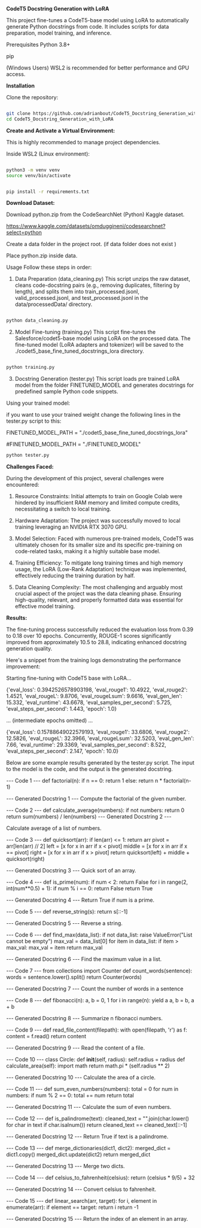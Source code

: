 **CodeT5 Docstring Generation with LoRA**

This project fine-tunes a CodeT5-base model using LoRA to automatically generate Python docstrings from code. 
It includes scripts for data preparation, model training, and inference.

Prerequisites
Python 3.8+

pip

(Windows Users) WSL2 is recommended for better performance and GPU access.

**Installation**

Clone the repository:

```Bash

git clone https://github.com/adrianbout/CodeT5_Docstring_Generation_with_LoRA.git
cd CodeT5_Docstring_Generation_with_LoRA
```

**Create and Activate a Virtual Environment:**

This is highly recommended to manage project dependencies.

Inside WSL2 (Linux environment):

```Bash

python3 -m venv venv
source venv/bin/activate
```

```Bash

pip install -r requirements.txt
```
**Download Dataset:**

Download python.zip from the CodeSearchNet (Python) Kaggle dataset.

https://www.kaggle.com/datasets/omduggineni/codesearchnet?select=python

Create a data folder in the project root. (if data folder does not exist )

Place python.zip inside data.

Usage
Follow these steps in order:

1. Data Preparation (data_cleaning.py)
This script unzips the raw dataset, cleans code-docstring pairs (e.g., removing duplicates, filtering by length), and splits them into train_processed.jsonl, valid_processed.jsonl, and test_processed.jsonl in the data/processedData/ directory.

```Bash

python data_cleaning.py
```
2. Model Fine-tuning (training.py)
This script fine-tunes the Salesforce/codet5-base model using LoRA on the processed data. The fine-tuned model (LoRA adapters and tokenizer) will be saved to the ./codet5_base_fine_tuned_docstrings_lora directory.

```Bash

python training.py
```
3. Docstring Generation (tester.py)
This script loads pre trained LoRA model from the folder FINETUNED_MODEL and generates docstrings for predefined sample Python code snippets.

Using your trained model:

if you want to use your trained weight change the following lines in the tester.py script to this:

FINETUNED_MODEL_PATH = "./codet5_base_fine_tuned_docstrings_lora"

#FINETUNED_MODEL_PATH = "./FINETUNED_MODEL"

```Bash
python tester.py
```

**Challenges Faced:**

During the development of this project, several challenges were encountered:

1. Resource Constraints: Initial attempts to train on Google Colab were hindered by insufficient RAM memory and limited compute credits, necessitating a switch to local training.

2. Hardware Adaptation: The project was successfully moved to local training leveraging an NVIDIA RTX 3070 GPU.

3. Model Selection: Faced with numerous pre-trained models, CodeT5 was ultimately chosen for its smaller size and its specific pre-training on code-related tasks, making it a highly suitable base model.

4. Training Efficiency: To mitigate long training times and high memory usage, the LoRA (Low-Rank Adaptation) technique was implemented, effectively reducing the training duration by half.

5. Data Cleaning Complexity: The most challenging and arguably most crucial aspect of the project was the data cleaning phase. Ensuring high-quality, relevant, and properly formatted data was essential for effective model training.

**Results:**

The fine-tuning process successfully reduced the evaluation loss from 0.39 to 0.18 over 10 epochs. Concurrently, ROUGE-1 scores significantly improved from approximately 10.5 to 28.8, indicating enhanced docstring generation quality.

Here's a snippet from the training logs demonstrating the performance improvement:

Starting fine-tuning with CodeT5 base with LoRA...

{'eval_loss': 0.3942526578903198, 'eval_rouge1': 10.4922, 'eval_rouge2': 1.4521, 'eval_rougeL': 9.8706, 'eval_rougeLsum': 9.6616, 'eval_gen_len': 15.332, 'eval_runtime': 43.6678, 'eval_samples_per_second': 5.725, 'eval_steps_per_second': 1.443, 'epoch': 1.0}

... (intermediate epochs omitted) ...

{'eval_loss': 0.15788649022579193, 'eval_rouge1': 33.6806, 'eval_rouge2': 12.5826, 'eval_rougeL': 32.3966, 'eval_rougeLsum': 32.5203, 'eval_gen_len': 7.66, 'eval_runtime': 29.3369, 'eval_samples_per_second': 8.522, 'eval_steps_per_second': 2.147, 'epoch': 10.0}


Below are some example results generated by the tester.py script. The input to the model is the code, and the output is the generated docstring.

--- Code 1 ---
def factorial(n):
    if n == 0:
        return 1
    else:
        return n * factorial(n-1)
        
--- Generated Docstring 1 ---
Compute the factorial of the given number.

--- Code 2 ---
def calculate_average(numbers):
    if not numbers:
        return 0
    return sum(numbers) / len(numbers)
--- Generated Docstring 2 ---

Calculate average of a list of numbers.

--- Code 3 ---
def quicksort(arr):
    if len(arr) <= 1:
        return arr
    pivot = arr[len(arr) // 2]
    left = [x for x in arr if x < pivot]
    middle = [x for x in arr if x == pivot]
    right = [x for x in arr if x > pivot]
    return quicksort(left) + middle + quicksort(right)
    
--- Generated Docstring 3 ---
Quick sort of an array.

--- Code 4 ---
def is_prime(num):
    if num < 2:
        return False
    for i in range(2, int(num**0.5) + 1):
        if num % i == 0:
            return False
    return True
    
--- Generated Docstring 4 ---
Return True if num is a prime.

--- Code 5 ---
def reverse_string(s):
    return s[::-1]
    
--- Generated Docstring 5 ---
Reverse a string.

--- Code 6 ---
def find_max(data_list):
    if not data_list:
        raise ValueError("List cannot be empty")
    max_val = data_list[0]
    for item in data_list:
        if item > max_val:
            max_val = item
    return max_val
    
--- Generated Docstring 6 ---
Find the maximum value in a list.

--- Code 7 ---
from collections import Counter
def count_words(sentence):
    words = sentence.lower().split()
    return Counter(words)
    
--- Generated Docstring 7 ---
Count the number of words in a sentence

--- Code 8 ---
def fibonacci(n):
    a, b = 0, 1
    for i in range(n):
        yield a
        a, b = b, a + b
        
--- Generated Docstring 8 ---
Summarize n fibonacci numbers.

--- Code 9 ---
def read_file_content(filepath):
    with open(filepath, 'r') as f:
        content = f.read()
    return content
    
--- Generated Docstring 9 ---
Read the content of a file.

--- Code 10 ---
class Circle:
    def __init__(self, radius):
        self.radius = radius
    def calculate_area(self):
        import math
        return math.pi * (self.radius ** 2)
        
--- Generated Docstring 10 ---
Calculate the area of a circle.

--- Code 11 ---
def sum_even_numbers(numbers):
    total = 0
    for num in numbers:
        if num % 2 == 0:
            total += num
    return total
    
--- Generated Docstring 11 ---
Calculate the sum of even numbers.

--- Code 12 ---
def is_palindrome(text):
    cleaned_text = "".join(char.lower() for char in text if char.isalnum())
    return cleaned_text == cleaned_text[::-1]
    
--- Generated Docstring 12 ---
Return True if text is a palindrome.

--- Code 13 ---
def merge_dictionaries(dict1, dict2):
    merged_dict = dict1.copy()
    merged_dict.update(dict2)
    return merged_dict
    
--- Generated Docstring 13 ---
Merge two dicts.

--- Code 14 ---
def celsius_to_fahrenheit(celsius):
    return (celsius * 9/5) + 32
    
--- Generated Docstring 14 ---
Convert celsius to fahrenheit.

--- Code 15 ---
def linear_search(arr, target):
    for i, element in enumerate(arr):
        if element == target:
            return i
    return -1
    
--- Generated Docstring 15 ---
Return the index of an element in an array.

